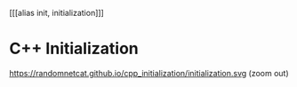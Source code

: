 [[[alias init, initialization]]]
# C++ Initialization
https://randomnetcat.github.io/cpp_initialization/initialization.svg (zoom out)
